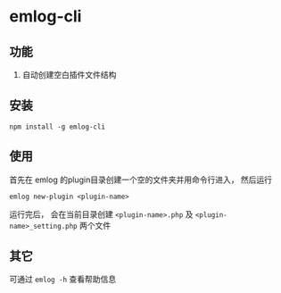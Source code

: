 # emlog-cli

## 功能
1. 自动创建空白插件文件结构

## 安装
```
npm install -g emlog-cli
```

## 使用
首先在 emlog 的plugin目录创建一个空的文件夹并用命令行进入， 然后运行
```
emlog new-plugin <plugin-name>
```
运行完后， 会在当前目录创建 `<plugin-name>.php` 及 `<plugin-name>_setting.php` 两个文件

## 其它

可通过 `emlog -h` 查看帮助信息